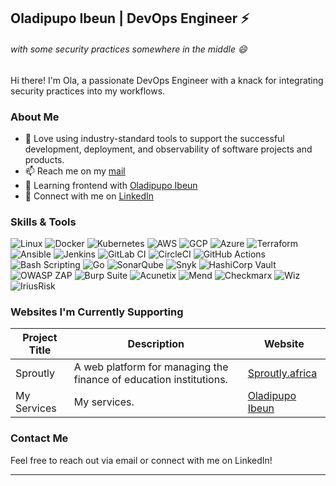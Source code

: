 ## Oladipupo Ibeun | DevOps Engineer ⚡ 
###### with some security practices somewhere in the middle 😄 

Hi there! I'm Ola, a passionate DevOps Engineer with a knack for integrating security practices into my workflows.


### About Me

- 🔭 Love using industry-standard tools to support the successful development, deployment, and observability of software projects and products.
- 📫 Reach me on my [mail](mailto:oladipupo.ibeun@gmail.com)
- 🌱 Learning frontend with [Oladipupo Ibeun](https://oladipupoibeun.com/)
- 💼 Connect with me on [LinkedIn](https://www.linkedin.com/in/oladipupoibeun/)

### Skills & Tools

![Linux](https://img.shields.io/badge/Linux-FCC624?style=flat-square&logo=linux&logoColor=black)
![Docker](https://img.shields.io/badge/Docker-2CA5E0?style=flat-square&logo=docker&logoColor=white)
![Kubernetes](https://img.shields.io/badge/Kubernetes-326CE5?style=flat-square&logo=kubernetes&logoColor=white)
![AWS](https://img.shields.io/badge/Amazon%20AWS-232F3E?style=flat-square&logo=amazon-aws)
![GCP](https://img.shields.io/badge/Google%20Cloud-4285F4?style=flat-square&logo=google-cloud&logoColor=white)
![Azure](https://img.shields.io/badge/Microsoft%20Azure-0078D4?style=flat-square&logo=microsoft-azure&logoColor=white)
![Terraform](https://img.shields.io/badge/Terraform-623CE4?style=flat-square&logo=terraform&logoColor=white)
![Ansible](https://img.shields.io/badge/Ansible-EE0000?style=flat-square&logo=ansible&logoColor=white)
![Jenkins](https://img.shields.io/badge/Jenkins-D24939?style=flat-square&logo=jenkins&logoColor=white)
![GitLab CI](https://img.shields.io/badge/GitLab%20CI-330F63?style=flat-square&logo=gitlab&logoColor=white)
![CircleCI](https://img.shields.io/badge/CircleCI-343434?style=flat-square&logo=circleci&logoColor=white)
![GitHub Actions](https://img.shields.io/badge/GitHub%20Actions-2088FF?style=flat-square&logo=github-actions&logoColor=white)
![Bash Scripting](https://img.shields.io/badge/Bash-4EAA25?style=flat-square&logo=gnu-bash&logoColor=white)
![Go](https://img.shields.io/badge/Go-00ADD8?style=flat-square&logo=go&logoColor=white)
![SonarQube](https://img.shields.io/badge/SonarQube-4E9BCD?style=flat-square&logo=sonarqube&logoColor=white)
![Snyk](https://img.shields.io/badge/Snyk-4C4A73?style=flat-square&logo=snyk&logoColor=white)
![HashiCorp Vault](https://img.shields.io/badge/HashiCorp%20Vault-000000?style=flat-square&logo=vault&logoColor=white)
![OWASP ZAP](https://img.shields.io/badge/OWASP%20ZAP-1F93FF?style=flat-square&logo=owasp&logoColor=white)
![Burp Suite](https://img.shields.io/badge/Burp%20Suite-FF8800?style=flat-square&logo=burp-suite&logoColor=white)
![Acunetix](https://img.shields.io/badge/Acunetix-FC3158?style=flat-square&logo=acunetix&logoColor=white)
![Mend](https://img.shields.io/badge/Mend-39AD77?style=flat-square&logo=mend&logoColor=white)
![Checkmarx](https://img.shields.io/badge/Checkmarx-54B848?style=flat-square&logo=checkmarx&logoColor=white)
![Wiz](https://img.shields.io/badge/Wiz-684FF5?style=flat-square&logo=wiz&logoColor=white)
![IriusRisk](https://img.shields.io/badge/IriusRisk-2D2D2D?style=flat-square&logo=iriusrisk&logoColor=white)

### Websites I'm Currently Supporting

<div style="margin-top: 10px; margin-bottom: 10px;">

| Project Title | Description | Website |
|---------------|-------------|---------|
| Sproutly     | A web platform for managing the finance of education institutions. | [Sproutly.africa](https://sproutly.africa) |
| My Services     | My services. | [Oladipupo Ibeun](https://oladipupoibeun.com) |

</div>


### Contact Me

Feel free to reach out via email or connect with me on LinkedIn!

---

<!--

![GitHub Stats](https://github-readme-stats.vercel.app/api?username=josephdickson11&show_icons=true&theme=radical&count_private=true&include_all_commits=true)
**josephdickson11/josephdickson11** is a ✨ _special_ ✨ repository because its `README.md` (this file) appears on your GitHub profile.

Here are some ideas to get you started:

- 🔭 I’m currently working on ...
- 🌱 I’m currently learning ...
- 👯 I’m looking to collaborate on ...
- 🤔 I’m looking for help with ...
- 💬 Ask me about ...
- 📫 How to reach me: ...
- 😄 Pronouns: ...
- ⚡ Fun fact: ...
- 👋
-->
